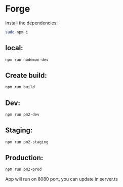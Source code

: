 # Forge
Install the dependencies:
```bash
sudo npm i
```

## local:
```bash
npm run nodemon-dev
```

## Create build:
```bash
npm run build
```
## Dev:
```bash
npm run pm2-dev
```

## Staging:
```bash
npm run pm2-staging
```

## Production:
```bash
npm run pm2-prod
```

App will run on 8080 port, you can update in server.ts
